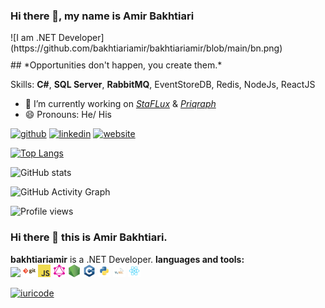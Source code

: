 ### Hi there 👋, my name is Amir Bakhtiari
<div style="float:left;margin:0 10px 10px 0">
![I am .NET Developer](https://github.com/bakhtiariamir/bakhtiariamir/blob/main/bn.png) 
</div>
## *Opportunities don't happen, you create them.*

Skills: **C#**, **SQL Server**, **RabbitMQ**, EventStoreDB, Redis, NodeJs, ReactJS

- 🔭 I’m currently working on [*StaFLux*](https://github.com/bakhtiariamir/StaFlux) & [*Priqraph*](https://github.com/bakhtiariamir/Predicate.Query.Graph) 
- 😄 Pronouns: He/ His 


[<img src='https://cdn.jsdelivr.net/npm/simple-icons@3.0.1/icons/github.svg' alt='github' height='40'>](https://github.com/bakhtiariamir)  [<img src='https://cdn.jsdelivr.net/npm/simple-icons@3.0.1/icons/linkedin.svg' alt='linkedin' height='40'>](https://www.linkedin.com/in/amirbakhtiari/)  [<img src='https://cdn.jsdelivr.net/npm/simple-icons@3.0.1/icons/icloud.svg' alt='website' height='40'>](www.bakhtiari.me)  

[![Top Langs](https://github-readme-stats.vercel.app/api/top-langs/?username=bakhtiariamir)](https://github.com/anuraghazra/github-readme-stats)

![GitHub stats](https://github-readme-stats.vercel.app/api?username=bakhtiariamir&show_icons=true&count_private=true)  

![GitHub Activity Graph](https://activity-graph.herokuapp.com/graph?username=bakhtiariamir)  

![Profile views](https://gpvc.arturio.dev/bakhtiariamir)  
### Hi there 👋 this is Amir Bakhtiari.

**bakhtiariamir** is a .NET Developer.
**languages and tools:**  
<code><img height="20" src="https://raw.githubusercontent.com/github/explore/80688e429a7d4ef2fca1e82350fe8e3517d3494d/topics/firebase/csharp.png"></code>
<code><img height="20" src="https://raw.githubusercontent.com/github/explore/80688e429a7d4ef2fca1e82350fe8e3517d3494d/topics/git/git.png"></code>
<code><img height="20" src="https://raw.githubusercontent.com/github/explore/80688e429a7d4ef2fca1e82350fe8e3517d3494d/topics/javascript/javascript.png"></code>
<code><img height="20" src="https://raw.githubusercontent.com/github/explore/5c058a388828bb5fde0bcafd4bc867b5bb3f26f3/topics/graphql/graphql.png"></code>
<code><img height="20" src="https://raw.githubusercontent.com/github/explore/80688e429a7d4ef2fca1e82350fe8e3517d3494d/topics/nodejs/nodejs.png"></code>
<code><img height="20" src="https://raw.githubusercontent.com/github/explore/80688e429a7d4ef2fca1e82350fe8e3517d3494d/topics/cpp/cpp.png"></code>
<code><img height="20" src="https://raw.githubusercontent.com/github/explore/80688e429a7d4ef2fca1e82350fe8e3517d3494d/topics/python/python.png"></code>
<code><img height="20" src="https://raw.githubusercontent.com/github/explore/80688e429a7d4ef2fca1e82350fe8e3517d3494d/topics/mysql/mysql.png"></code>
<code><img height="20" src="https://raw.githubusercontent.com/github/explore/80688e429a7d4ef2fca1e82350fe8e3517d3494d/topics/react/react.png"></code>



[![iuricode](https://github-readme-stats.vercel.app/api/top-langs/?username=bakhtiariamir&hide=html&layout=compact&theme=dracula)](https://github.com/anuraghazra/github-readme-stats)



<!-- Here are some ideas to get you started:

- 🔭 I’m currently working on Dynamic StateMachine is Called StaFlux.
- 🌱 I’m currently learning NodeJs and Docker 
- 👯 I’m looking to collaborate on ... 
- 🤔 I’m looking for help with ...
- 💬 Ask me about ...
- 📫 How to reach me: ...
- 😄 Pronouns: ...
- ⚡ Fun fact: ...
-->
